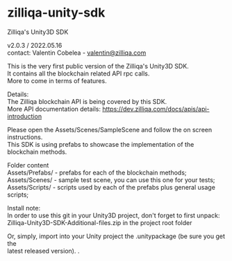 # zilliqa-unity-sdk
Zilliqa's Unity3D SDK

v2.0.3 / 2022.05.16</br>
contact: Valentin Cobelea - valentin@zilliqa.com

This is the very first public version of the Zilliqa's Unity3D SDK.</br>
It contains all the blockchain related API rpc calls.</br>
More to come in terms of features.


Details:</br>
The Zilliqa blockchain API is being covered by this SDK.</br>
More API documentation details: https://dev.zilliqa.com/docs/apis/api-introduction

Please open the Assets/Scenes/SampleScene and follow the on screen instructions.</br>
This SDK is using prefabs to showcase the implementation of the blockchain methods.

Folder content</br>
Assets/Prefabs/ - prefabs for each of the blockchain methods;</br>
Assets/Scenes/  - sample test scene, you can use this one for your tests;</br>
Assets/Scripts/ - scripts used by each of the prefabs plus general usage scripts;</br>

Install note:</br>
In order to use this git in your Unity3D project, don't forget to first unpack:</br>
 Zilliqa-Unity3D-SDK-Additional-files.zip in the project root folder</br>

Or, simply, import into your Unity project the .unitypackage (be sure you get the</br>
latest released version).
.
